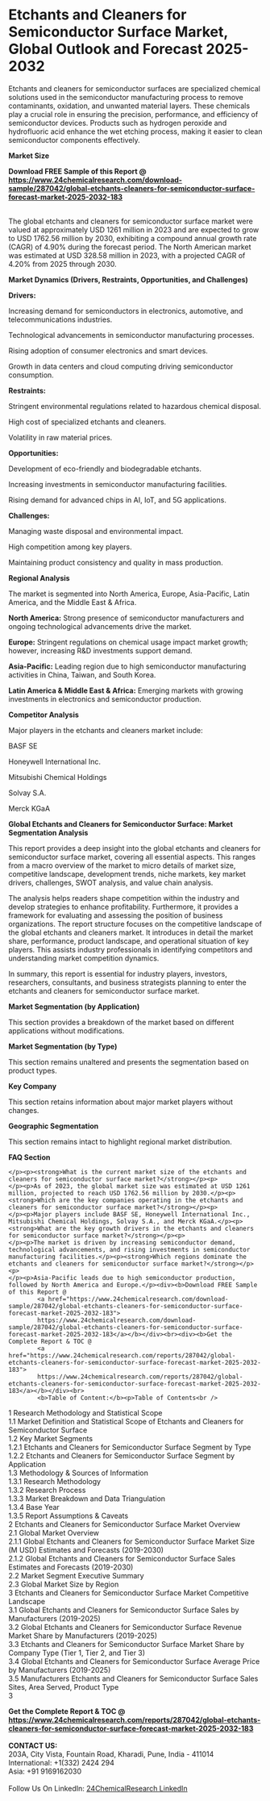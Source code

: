 <h1>Etchants and Cleaners for Semiconductor Surface Market, Global Outlook and Forecast 2025-2032</h1><p>Etchants and cleaners for semiconductor surfaces are specialized chemical solutions used in the semiconductor manufacturing process to remove contaminants, oxidation, and unwanted material layers. These chemicals play a crucial role in ensuring the precision, performance, and efficiency of semiconductor devices. Products such as hydrogen peroxide and hydrofluoric acid enhance the wet etching process, making it easier to clean semiconductor components effectively.</p><p>
</p><p><strong>Market Size</strong></p><div><b>Download FREE Sample of this Report @ 
            <a href="https://www.24chemicalresearch.com/download-sample/287042/global-etchants-cleaners-for-semiconductor-surface-forecast-market-2025-2032-183">
            https://www.24chemicalresearch.com/download-sample/287042/global-etchants-cleaners-for-semiconductor-surface-forecast-market-2025-2032-183</a></b></div><br><p>
</p><p>The global etchants and cleaners for semiconductor surface market were valued at approximately USD 1261 million in 2023 and are expected to grow to USD 1762.56 million by 2030, exhibiting a compound annual growth rate (CAGR) of 4.90% during the forecast period. The North American market was estimated at USD 328.58 million in 2023, with a projected CAGR of 4.20% from 2025 through 2030.</p><p>
</p><p><strong>Market Dynamics (Drivers, Restraints, Opportunities, and Challenges)</strong></p><p>
</p><p><strong>Drivers:</strong></p><p>
</p><p>Increasing demand for semiconductors in electronics, automotive, and telecommunications industries.</p><p>Technological advancements in semiconductor manufacturing processes.</p><p>Rising adoption of consumer electronics and smart devices.</p><p>Growth in data centers and cloud computing driving semiconductor consumption.</p><p>
</p><p><strong>Restraints:</strong></p><p>
</p><p>Stringent environmental regulations related to hazardous chemical disposal.</p><p>High cost of specialized etchants and cleaners.</p><p>Volatility in raw material prices.</p><p>
</p><p><strong>Opportunities:</strong></p><p>
</p><p>Development of eco-friendly and biodegradable etchants.</p><p>Increasing investments in semiconductor manufacturing facilities.</p><p>Rising demand for advanced chips in AI, IoT, and 5G applications.</p><p>
</p><p><strong>Challenges:</strong></p><p>
</p><p>Managing waste disposal and environmental impact.</p><p>High competition among key players.</p><p>Maintaining product consistency and quality in mass production.</p><p>
</p><p><strong>Regional Analysis</strong></p><p>
</p><p>The market is segmented into North America, Europe, Asia-Pacific, Latin America, and the Middle East &amp; Africa.</p><p>
</p><p><strong>North America:</strong> Strong presence of semiconductor manufacturers and ongoing technological advancements drive the market.</p><p><strong>Europe:</strong> Stringent regulations on chemical usage impact market growth; however, increasing R&amp;D investments support demand.</p><p><strong>Asia-Pacific:</strong> Leading region due to high semiconductor manufacturing activities in China, Taiwan, and South Korea.</p><p><strong>Latin America &amp; Middle East &amp; Africa:</strong> Emerging markets with growing investments in electronics and semiconductor production.</p><p>
</p><p><strong>Competitor Analysis</strong></p><p>
</p><p>Major players in the etchants and cleaners market include:</p><p>
</p><p>BASF SE</p><p>Honeywell International Inc.</p><p>Mitsubishi Chemical Holdings</p><p>Solvay S.A.</p><p>Merck KGaA</p><p>
</p><p><strong>Global Etchants and Cleaners for Semiconductor Surface: Market Segmentation Analysis</strong></p><p>
</p><p>This report provides a deep insight into the global etchants and cleaners for semiconductor surface market, covering all essential aspects. This ranges from a macro overview of the market to micro details of market size, competitive landscape, development trends, niche markets, key market drivers, challenges, SWOT analysis, and value chain analysis.</p><p>
</p><p>The analysis helps readers shape competition within the industry and develop strategies to enhance profitability. Furthermore, it provides a framework for evaluating and assessing the position of business organizations. The report structure focuses on the competitive landscape of the global etchants and cleaners market. It introduces in detail the market share, performance, product landscape, and operational situation of key players. This assists industry professionals in identifying competitors and understanding market competition dynamics.</p><p>
</p><p>In summary, this report is essential for industry players, investors, researchers, consultants, and business strategists planning to enter the etchants and cleaners for semiconductor surface market.</p><p>
</p><p><strong>Market Segmentation (by Application)</strong></p><p>
</p><p>This section provides a breakdown of the market based on different applications without modifications.</p><p>
</p><p><strong>Market Segmentation (by Type)</strong></p><p>
</p><p>This section remains unaltered and presents the segmentation based on product types.</p><p>
</p><p><strong>Key Company</strong></p><p>
</p><p>This section retains information about major market players without changes.</p><p>
</p><p><strong>Geographic Segmentation</strong></p><p>
</p><p>This section remains intact to highlight regional market distribution.</p><p>
</p><p><strong>FAQ Section</strong></p><p>

	</p><p><strong>What is the current market size of the etchants and cleaners for semiconductor surface market?</strong></p><p>
	</p><p>As of 2023, the global market size was estimated at USD 1261 million, projected to reach USD 1762.56 million by 2030.</p><p><strong>Which are the key companies operating in the etchants and cleaners for semiconductor surface market?</strong></p><p>
	</p><p>Major players include BASF SE, Honeywell International Inc., Mitsubishi Chemical Holdings, Solvay S.A., and Merck KGaA.</p><p><strong>What are the key growth drivers in the etchants and cleaners for semiconductor surface market?</strong></p><p>
	</p><p>The market is driven by increasing semiconductor demand, technological advancements, and rising investments in semiconductor manufacturing facilities.</p><p><strong>Which regions dominate the etchants and cleaners for semiconductor surface market?</strong></p><p>
	</p><p>Asia-Pacific leads due to high semiconductor production, followed by North America and Europe.</p><div><b>Download FREE Sample of this Report @ 
            <a href="https://www.24chemicalresearch.com/download-sample/287042/global-etchants-cleaners-for-semiconductor-surface-forecast-market-2025-2032-183">
            https://www.24chemicalresearch.com/download-sample/287042/global-etchants-cleaners-for-semiconductor-surface-forecast-market-2025-2032-183</a></b></div><br><div><b>Get the Complete Report & TOC @ 
            <a href="https://www.24chemicalresearch.com/reports/287042/global-etchants-cleaners-for-semiconductor-surface-forecast-market-2025-2032-183">
            https://www.24chemicalresearch.com/reports/287042/global-etchants-cleaners-for-semiconductor-surface-forecast-market-2025-2032-183</a></b></div><br>
            <b>Table of Content:</b><p>Table of Contents<br />
1 Research Methodology and Statistical Scope<br />
1.1 Market Definition and Statistical Scope of Etchants and Cleaners for Semiconductor Surface<br />
1.2 Key Market Segments<br />
1.2.1 Etchants and Cleaners for Semiconductor Surface Segment by Type<br />
1.2.2 Etchants and Cleaners for Semiconductor Surface Segment by Application<br />
1.3 Methodology & Sources of Information<br />
1.3.1 Research Methodology<br />
1.3.2 Research Process<br />
1.3.3 Market Breakdown and Data Triangulation<br />
1.3.4 Base Year<br />
1.3.5 Report Assumptions & Caveats<br />
2 Etchants and Cleaners for Semiconductor Surface Market Overview<br />
2.1 Global Market Overview<br />
2.1.1 Global Etchants and Cleaners for Semiconductor Surface Market Size (M USD) Estimates and Forecasts (2019-2030)<br />
2.1.2 Global Etchants and Cleaners for Semiconductor Surface Sales Estimates and Forecasts (2019-2030)<br />
2.2 Market Segment Executive Summary<br />
2.3 Global Market Size by Region<br />
3 Etchants and Cleaners for Semiconductor Surface Market Competitive Landscape<br />
3.1 Global Etchants and Cleaners for Semiconductor Surface Sales by Manufacturers (2019-2025)<br />
3.2 Global Etchants and Cleaners for Semiconductor Surface Revenue Market Share by Manufacturers (2019-2025)<br />
3.3 Etchants and Cleaners for Semiconductor Surface Market Share by Company Type (Tier 1, Tier 2, and Tier 3)<br />
3.4 Global Etchants and Cleaners for Semiconductor Surface Average Price by Manufacturers (2019-2025)<br />
3.5 Manufacturers Etchants and Cleaners for Semiconductor Surface Sales Sites, Area Served, Product Type<br />
3</p><div><b>Get the Complete Report & TOC @ 
            <a href="https://www.24chemicalresearch.com/reports/287042/global-etchants-cleaners-for-semiconductor-surface-forecast-market-2025-2032-183">
            https://www.24chemicalresearch.com/reports/287042/global-etchants-cleaners-for-semiconductor-surface-forecast-market-2025-2032-183</a></b></div><br><b>CONTACT US:</b><br>
            203A, City Vista, Fountain Road, Kharadi, Pune, India - 411014<br>
            International: +1(332) 2424 294<br>
            Asia: +91 9169162030 <br><br>
            Follow Us On LinkedIn: <a href="https://www.linkedin.com/company/24chemicalresearch/">24ChemicalResearch LinkedIn</a>